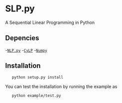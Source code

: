 # SLP.py

A Sequential Linear Programming in Python

## Depencies
-[`NLP.py`](https://github.com/PythonOptimizers/NLP.py)
-[`CyLP`](https://github.com/coin-or/CyLP)
-[`Numpy`](http://www.numpy.org/)

## Installation

```bash
   python setup.py install
```

You can test the installation by running the example as

```bash
   python example/test.py
